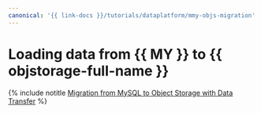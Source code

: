```yaml
---
canonical: '{{ link-docs }}/tutorials/dataplatform/mmy-objs-migration'
---
```


# Loading data from {{ MY }} to {{ objstorage-full-name }}

{% include notitle [Migration from MySQL to Object Storage with Data Transfer](../../_tutorials/dataplatform/mmy-objs-migration.md) %}
